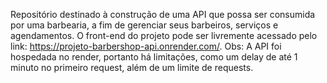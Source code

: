 Repositório destinado à construção de uma API que possa ser consumida por uma barbearia, a fim de gerenciar seus barbeiros, serviços e agendamentos.
O front-end do projeto pode ser livremente acessado pelo link: https://projeto-barbershop-api.onrender.com/.
Obs: A API foi hospedada no render, portanto há limitações, como um delay de até 1 minuto no primeiro request, além de um limite de requests.
